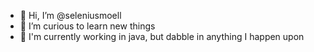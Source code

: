 - 👋 Hi, I’m @seleniusmoell
- 👀 I’m curious to learn new things
- 🌱 I'm currently working in java, but dabble in anything I happen upon

<!---
seleniusmoell/seleniusmoell is a ✨ special ✨ repository because its `README.md` (this file) appears on your GitHub profile.
You can click the Preview link to take a look at your changes.
--->
